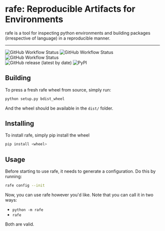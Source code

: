 # rafe: Reproducible Artifacts for Environments

rafe is a tool for inspecting python environments and building packages (irrespective of language) in a reproducible manner.

-----------------------------------------------------------
![GitHub Workflow Status](https://img.shields.io/github/actions/workflow/status/Quansight/rafe/build-package.yml?label=Build&logo=github&style=for-the-badge)
![GitHub Workflow Status](https://img.shields.io/github/actions/workflow/status/Quansight/rafe/test-rafe.yml?label=Tests&logo=github&style=for-the-badge)
![GitHub Workflow Status](https://img.shields.io/github/actions/workflow/status/Quansight/rafe/publish-to-pypi.yml?label=Publish&logo=github&style=for-the-badge)<br>
![GitHub release (latest by date)](https://img.shields.io/github/v/release/Quansight/rafe?logo=github&style=for-the-badge)
![PyPI](https://img.shields.io/pypi/v/rafe?logo=pypi&style=for-the-badge)

## Building

To press a fresh rafe wheel from source, simply run:

```bash
python setup.py bdist_wheel
```

And the wheel should be available in the `dist/` folder.

## Installing

To install rafe, simply pip install the wheel 

```bash
pip install <wheel>
```

## Usage

Before starting to use rafe, it needs to generate a configuration. Do this by running:

```bash
rafe config --init
```

Now, you can use rafe however you'd like. Note that you can call it in two ways:

* `python -m rafe`
* `rafe`

Both are valid. 
